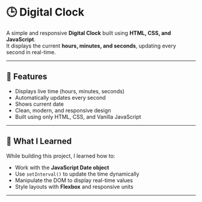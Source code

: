 # 🕒 Digital Clock

A simple and responsive **Digital Clock** built using **HTML, CSS, and JavaScript**.  
It displays the current **hours, minutes, and seconds**, updating every second in real-time.

---

## 🚀 Features
- Displays live time (hours, minutes, seconds)
- Automatically updates every second
- Shows current date
- Clean, modern, and responsive design
- Built using only HTML, CSS, and Vanilla JavaScript

---

## 🧠 What I Learned
While building this project, I learned how to:
- Work with the **JavaScript Date object**
- Use `setInterval()` to update the time dynamically
- Manipulate the DOM to display real-time values
- Style layouts with **Flexbox** and responsive units

---
